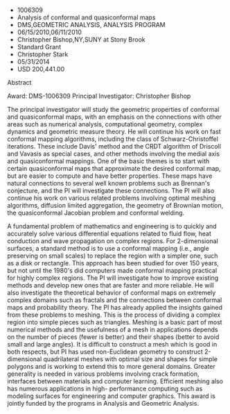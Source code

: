 
* 1006309
* Analysis of conformal and quasiconformal maps
* DMS,GEOMETRIC ANALYSIS, ANALYSIS PROGRAM
* 06/15/2010,06/11/2010
* Christopher Bishop,NY,SUNY at Stony Brook
* Standard Grant
* Christopher Stark
* 05/31/2014
* USD 200,441.00

Abstract

Award: DMS-1006309 Principal Investigator: Christopher Bishop

The principal investigator will study the geometric properties of conformal and
quasiconformal maps, with an emphasis on the connections with other areas such
as numerical analysis, computational geometry, complex dynamics and geometric
measure theory. He will continue his work on fast conformal mapping algorithms,
including the class of Schwarz-Christoffel iterations. These include Davis'
method and the CRDT algorithm of Driscoll and Vavasis as special cases, and
other methods involving the medial axis and quasiconformal mappings. One of the
basic themes is to start with certain quasiconformal maps that approximate the
desired conformal map, but are easier to compute and have better properties.
These maps have natural connections to several well known problems such as
Brennan's conjecture, and the PI will investigate these connections. The PI will
also continue his work on various related problems involving optimal meshing
algorithms, diffusion limited aggregation, the geometry of Brownian motion, the
quasiconformal Jacobian problem and conformal welding.

A fundamental problem of mathematics and engineering is to quickly and
accurately solve various differential equations related to fluid flow, heat
conduction and wave propagation on complex regions. For 2-dimensional surfaces,
a standard method is to use a conformal mapping (i.e., angle preserving on small
scales) to replace the region with a simpler one, such as a disk or rectangle.
This approach has been studied for over 150 years, but not until the 1980's did
computers made conformal mapping practical for highly complex regions. The PI
will investigate how to improve existing methods and develop new ones that are
faster and more reliable. He will also investigate the theoretical behavior of
conformal maps on extremely complex domains such as fractals and the connections
between conformal maps and probability theory. The PI has already applied the
insights gained from these problems to meshing. This is the process of dividing
a complex region into simple pieces such as triangles. Meshing is a basic part
of most numerical methods and the usefulness of a mesh in applications depends
on the number of pieces (fewer is better) and their shapes (better to avoid
small and large angles). It is difficult to construct a mesh which is good in
both respects, but PI has used non-Euclidean geometry to construct 2-dimensional
quadrilateral meshes with optimal size and shapes for simple polygons and is
working to extend this to more general domains. Greater generality is needed in
various problems involving crack formation, interfaces between materials and
computer learning. Efficient meshing also has numerous applications in high-
performance computing such as modeling surfaces for engineering and computer
graphics. This award is jointly funded by the programs in Analysis and Geometric
Analysis.
